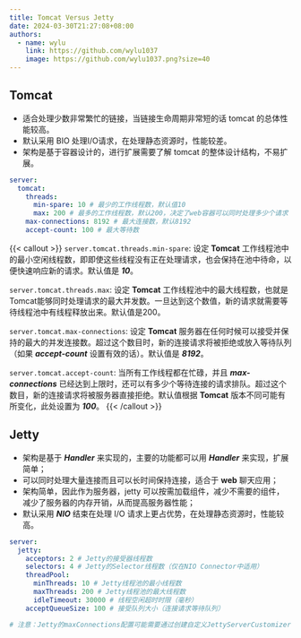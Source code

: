 ```yaml
---
title: Tomcat Versus Jetty
date: 2024-03-30T21:27:08+08:00
authors:
  - name: wylu
    link: https://github.com/wylu1037
    image: https://github.com/wylu1037.png?size=40
---
```


## Tomcat
+ 适合处理少数非常繁忙的链接，当链接生命周期非常短的话 tomcat 的总体性能较高。
+ 默认采用 BIO 处理I/O请求，在处理静态资源时，性能较差。
+ 架构是基于容器设计的，进行扩展需要了解 tomcat 的整体设计结构，不易扩展。

```yaml
server:
  tomcat:
    threads:
      min-spare: 10 # 最少的工作线程数，默认值10
      max: 200 # 最多的工作线程数，默认200，决定了web容器可以同时处理多少个请求
    max-connections: 8192 # 最大连接数，默认8192
    accept-count: 100 # 最大等待数
```

{{< callout >}}
`server.tomcat.threads.min-spare`: 设定 **Tomcat** 工作线程池中的最小空闲线程数，即即使这些线程没有正在处理请求，也会保持在池中待命，以便快速响应新的请求。默认值是 ***10***。

`server.tomcat.threads.max`: 设定 **Tomcat** 工作线程池中的最大线程数，也就是Tomcat能够同时处理请求的最大并发数。一旦达到这个数值，新的请求就需要等待线程池中有线程释放出来。默认值是200。

`server.tomcat.max-connections`: 设定 **Tomcat** 服务器在任何时候可以接受并保持的最大的并发连接数。超过这个数目时，新的连接请求将被拒绝或放入等待队列（如果 ***accept-count*** 设置有效的话）。默认值是 ***8192***。

`server.tomcat.accept-count`: 当所有工作线程都在忙碌，并且 ***max-connections*** 已经达到上限时，还可以有多少个等待连接的请求排队。超过这个数目，新的连接请求将被服务器直接拒绝。默认值根据 **Tomcat** 版本不同可能有所变化，此处设置为 ***100***。
{{< /callout >}}
## Jetty

+ 架构是基于 ***Handler*** 来实现的，主要的功能都可以用 ***Handler*** 来实现，扩展简单；
+ 可以同时处理大量连接而且可以长时间保持连接，适合于 **web** 聊天应用；
+ 架构简单，因此作为服务器，jetty 可以按需加载组件，减少不需要的组件，减少了服务器的内存开销，从而提高服务器性能；
+ 默认采用 ***NIO*** 结束在处理 I/O 请求上更占优势，在处理静态资源时，性能较高。

```yaml
server:
  jetty:
    acceptors: 2 # Jetty的接受器线程数
    selectors: 4 # Jetty的Selector线程数（仅在NIO Connector中适用）
    threadPool:
      minThreads: 10 # Jetty线程池的最小线程数
      maxThreads: 200 # Jetty线程池的最大线程数
      idleTimeout: 30000 # 线程空闲超时时限（毫秒）
    acceptQueueSize: 100 # 接受队列大小（连接请求等待队列）

# 注意：Jetty的maxConnections配置可能需要通过创建自定义JettyServerCustomizer bean来设置
```

